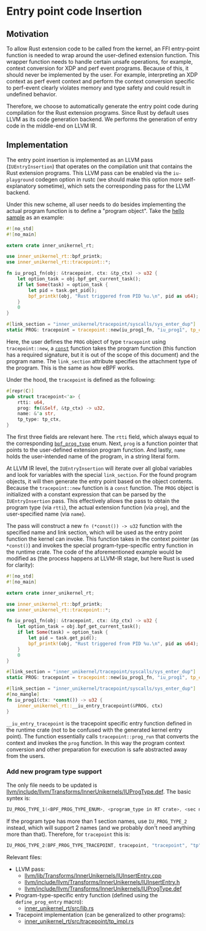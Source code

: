 # Entry point code Insertion

## Motivation

To allow Rust extension code to be called from the kernel, an FFI entry-point
function is needed to wrap around the user-defined extension function. This
wrapper function needs to handle certain unsafe operations, for example,
context conversion for XDP and perf event programs. Because of this, it should
never be implemented by the user. For example, interpreting an XDP context as
perf event context and perform the context conversion specific to perf-event
clearly violates memory and type safety and could result in undefined behavior.

Therefore, we choose to automatically generate the entry point code during
compilation for the Rust extension programs. Since Rust by default uses LLVM as
its code generation backend. We performs the generation of entry code in the
middle-end on LLVM IR.

## Implementation

The entry point insertion is implemented as an LLVM pass (`IUEntryInsertion`)
that operates on the compilation unit that contains the Rust extension
programs. This LLVM pass can be enabled via the `iu-playground` codegen option
in rustc (we should make this option more self-explanatory sometime), which
sets the corresponding pass for the LLVM backend.

Under this new scheme, all user needs to do besides implementing the actual
program function is to define a "program object". Take the [hello
sample](../samples/hello/src/main.rs) as an example:
```Rust
#![no_std]
#![no_main]

extern crate inner_unikernel_rt;

use inner_unikernel_rt::bpf_printk;
use inner_unikernel_rt::tracepoint::*;

fn iu_prog1_fn(obj: &tracepoint, ctx: &tp_ctx) -> u32 {
    let option_task = obj.bpf_get_current_task();
    if let Some(task) = option_task {
        let pid = task.get_pid();
        bpf_printk!(obj, "Rust triggered from PID %u.\n", pid as u64);
    }
    0
}

#[link_section = "inner_unikernel/tracepoint/syscalls/sys_enter_dup"]
static PROG: tracepoint = tracepoint::new(iu_prog1_fn, "iu_prog1", tp_ctx::Void);
```
Here, the user defines the `PROG` object of type `tracepoint` using
`tracepoint::new`, a
[`const`](https://doc.rust-lang.org/std/keyword.const.html#compile-time-evaluable-functions)
function takes the program function (this function has a required signature,
but it is out of the scope of this document) and the program name. The
`link_section` attribute specifies the attachment type of the program. This is
the same as how eBPF works.

Under the hood, the `tracepoint` is defined as the following:
```Rust
#[repr(C)]
pub struct tracepoint<'a> {
    rtti: u64,
    prog: fn(&Self, &tp_ctx) -> u32,
    name: &'a str,
    tp_type: tp_ctx,
}
```
The first three fields are relevant here. The `rtti` field, which always equal
to the corresponding
[`bpf_prog_type`](https://elixir.bootlin.com/linux/v5.15.128/source/include/uapi/linux/bpf.h#L919)
enum. Next, `prog` is a function pointer that points to the user-defined
extension program function. And lastly, `name` holds the user-intended name of
the program, in a string literal form.

At LLVM IR level, the `IUEntryInsertion` will iterate over all global variables
and look for variables with the special `link_section`. For the found program
objects, it will then generate the entry point based on the object contents.
Because the `tracepoint::new` function is a `const` function. The `PROG` object
is initialized with a constant expression that can be parsed by the
`IUEntryInsertion` pass. This effectively allows the pass to obtain the program
type (via `rtti`), the actual extension function (via `prog`), and the
user-specified name (via `name`).

The pass will construct a new `fn (*const()) -> u32` function with the
specified name and link section, which will be used as the entry point function
the kernel can invoke. This function takes in the context pointer (as
`*const()`) and invokes the special program-type-specific entry function in the
runtime crate. The code of the aforementioned example would be modified as (the
process happens at LLVM-IR stage, but here Rust is used for clarity):
```Rust
#![no_std]
#![no_main]

extern crate inner_unikernel_rt;

use inner_unikernel_rt::bpf_printk;
use inner_unikernel_rt::tracepoint::*;

fn iu_prog1_fn(obj: &tracepoint, ctx: &tp_ctx) -> u32 {
    let option_task = obj.bpf_get_current_task();
    if let Some(task) = option_task {
        let pid = task.get_pid();
        bpf_printk!(obj, "Rust triggered from PID %u.\n", pid as u64);
    }
    0
}

#[link_section = "inner_unikernel/tracepoint/syscalls/sys_enter_dup"]
static PROG: tracepoint = tracepoint::new(iu_prog1_fn, "iu_prog1", tp_ctx::Void);

#[link_section = "inner_unikernel/tracepoint/syscalls/sys_enter_dup"]
#[no_mangle]
fn iu_prog1(ctx: *const()) -> u32 {
    inner_unikernel_rt::__iu_entry_tracepoint(&PROG, ctx)
}
```
`__iu_entry_tracepoint` is the tracepoint specific entry function defined in
the runtime crate (not to be confused with the generated kernel entry point).
The function essentially calls `tracepoint::prog_run` that converts the context
and invokes the `prog` function. In this way the program context conversion and
other preparation for execution is safe abstracted away from the users.

### Add new program type support

The only file needs to be updated is
[llvm/include/llvm/Transforms/InnerUnikernels/IUProgType.def](https://github.com/xlab-uiuc/llvm-rust/blob/inner-unikernel-dev/llvm/include/llvm/Transforms/InnerUnikernels/IUProgType.def).
The basic syntex is:
```C
IU_PROG_TYPE_1(<BPF_PROG_TYPE_ENUM>, <program_type in RT crate>, <sec name>)
```
If the program type has more than 1 section names, use `IU_PROG_TYPE_2`
instead, which will support 2 names (and we probably don't need anything more
than that).  Therefore, for `tracepoint` this is:
```C
IU_PROG_TYPE_2(BPF_PROG_TYPE_TRACEPOINT, tracepoint, "tracepoint", "tp")
```

Relevant files:
- LLVM pass:
  - [llvm/lib/Transforms/InnerUnikernels/IUInsertEntry.cpp](https://github.com/xlab-uiuc/llvm-rust/blob/inner-unikernel-dev/llvm/lib/Transforms/InnerUnikernels/IUInsertEntry.cpp)
  - [llvm/include/llvm/Transforms/InnerUnikernels/IUInsertEntry.h](https://github.com/xlab-uiuc/llvm-rust/blob/inner-unikernel-dev/llvm/include/llvm/Transforms/InnerUnikernels/IUInsertEntry.h)
  - [llvm/include/llvm/Transforms/InnerUnikernels/IUProgType.def](https://github.com/xlab-uiuc/llvm-rust/blob/inner-unikernel-dev/llvm/include/llvm/Transforms/InnerUnikernels/IUProgType.def)
- Program-type-specific entry function (defined using the `define_prog_entry`
  macro):
  - [inner_unikernel_rt/src/lib.rs](https://github.com/djwillia/inner_unikernels/blob/main/inner_unikernel_rt/src/lib.rs)
- Tracepoint implementation (can be generalized to other programs):
  - [inner_unikernel_rt/src/tracepoint/tp_impl.rs](https://github.com/djwillia/inner_unikernels/blob/main/inner_unikernel_rt/src/tracepoint/tp_impl.rs)
